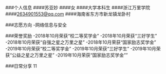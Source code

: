 ###个人信息
####苏亚妙
####女
####大学本科生
####浙江万里学院
####2634901553@qq.com
####海南省东方市新龙镇龙卧村


###志愿方向
-网络信息与安全


###荣誉奖励
-2018年10月荣获“校二等奖学金”
-2018年10月荣获“三好学生”
-2018年10月荣获“自强之星之万里之星”
-2018年10月荣获“国家励志奖学金”
-2019年10月荣获“校二等奖学金”
-2019年10月荣获“三好学生”
-2019年10月荣获“公益之星之万里之星”
-2019年10月荣获“国家励志奖学金””


###日常分享
11


